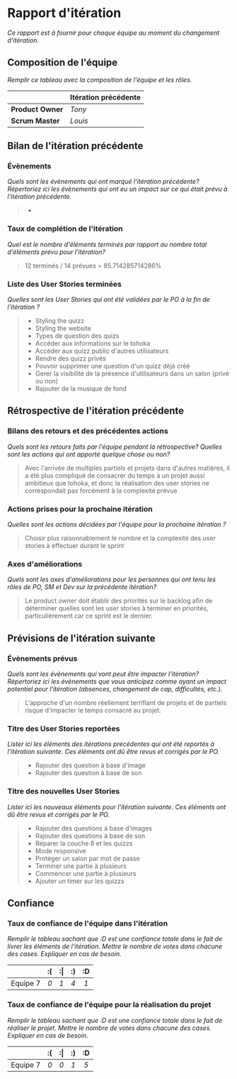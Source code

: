 # Rapport d'itération  
*Ce rapport est à fournir pour chaque équipe au moment du changement d'itération.*

## Composition de l'équipe 
*Remplir ce tableau avec la composition de l'équipe et les rôles.*

|  &nbsp;                 | Itération précédente     |
| -------------           |-------------             |
| **Product Owner**       | *Tony*                       |
| **Scrum Master**        | *Louis*                       |

## Bilan de l'itération précédente  
### Évènements 
*Quels sont les évènements qui ont marqué l'itération précédente? Répertoriez ici les évènements qui ont eu un impact sur ce qui était prévu à l'itération précédente.*
> -

### Taux de complétion de l'itération  
*Quel est le nombre d'éléments terminés par rapport au nombre total d'éléments prévu pour l'itération?*
> 12 terminés / 14 prévues = 85.714285714286%

### Liste des User Stories terminées
*Quelles sont les User Stories qui ont été validées par le PO à la fin de l'itération ?*
> - Styling the quizz
> - Styling the website
> - Types de question des quizs
> - Accéder aux informations sur le tohoka
> - Accéder aux quizz public d'autres utilisateurs
> - Rendre des quizz privés
> - Pouvoir supprimer une question d'un quizz déjà créé
> - Gerer la visibilité de la présence d'utilisateurs dans un salon (privé ou non)
> - Rajouter de la musique de fond

## Rétrospective de l'itération précédente
  
### Bilans des retours et des précédentes actions 
*Quels sont les retours faits par l'équipe pendant la rétrospective? Quelles sont les actions qui ont apporté quelque chose ou non?*
> Avec l'arrivée de multiples partiels et projets dans d'autres matières, il a été plus compliqué de consacrer du temps à un projet aussi ambitieux que tohoka, et donc la réalisation des user stories ne correspondait pas forcément à la complexité prévue

### Actions prises pour la prochaine itération
*Quelles sont les actions décidées par l'équipe pour la prochaine itération ?*
> Choisir plus raisonnablement le nombre et la complexité des user stories à effectuer durant le sprint
 
### Axes d'améliorations 
*Quels sont les axes d'améliorations pour les personnes qui ont tenu les rôles de PO, SM et Dev sur la précédente itération?*
> Le product owner doit établir des priorités sur le backlog afin de déterminer quelles sont les user stories à terminer en priorités, particulièrement car ce sprint est le dernier.

## Prévisions de l'itération suivante  
### Évènements prévus  
*Quels sont les évènements qui vont peut être impacter l'itération? Répertoriez ici les évènements que vous anticipez comme ayant un impact potentiel pour l'itération (absences, changement de cap, difficultés, etc.).*
> L'approche d'un nombre réellement terrifiant de projets et de partiels risque d'impacter le temps consacré au projet.

### Titre des User Stories reportées  
*Lister ici les éléments des itérations précédentes qui ont été reportés à l'itération suivante. Ces éléments ont dû être revus et corrigés par le PO.*
> - Rajouter des question à base d'image
> - Rajouter des question à base de son

### Titre des nouvelles User Stories  
*Lister ici les nouveaux éléments pour l'itération suivante. Ces éléments ont dû être revus et corrigés par le PO.*
> - Rajouter des questions à base d'images
> - Rajouter des questions à base de son
> - Réparer la couche 8 et les quizzs
> - Mode responsive
> - Protéger un salon par mot de passe
> - Terminer une partie à plusieurs
> - Commencer une partie à plusieurs
> - Ajouter un timer sur les quizzs

## Confiance 
### Taux de confiance de l'équipe dans l'itération  
*Remplir le tableau sachant que :D est une confiance totale dans le fait de livrer les éléments de l'itération. Mettre le nombre de votes dans chacune des cases. Expliquer en cas de besoin.*

|          	| :( 	| :&#124; 	| :) 	| :D 	|
|:--------:	|:----:	|:----:	    |:----:	|:----:	|
| Equipe 7 	|  *0* 	|  *1* 	    |  *4* 	|  *1* 	|

### Taux de confiance de l'équipe pour la réalisation du projet 
*Remplir le tableau sachant que :D est une confiance totale dans le fait de réaliser le projet. Mettre le nombre de votes dans chacune des cases. Expliquer en cas de besoin.*

|          	| :( 	| :&#124; 	| :) 	| :D 	|
|:--------:	|:----:	|:----:	    |:----:	|:----:	|
| Equipe 7 	|  *0* 	|  *0* 	    |  *1* 	|  *5* 	|

 
 
